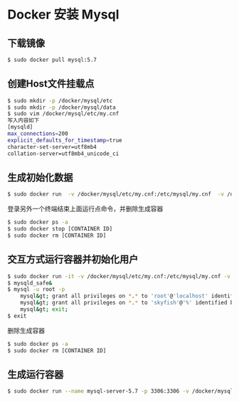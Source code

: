 # Docker 安装 Mysql

## 下载镜像
```bash
$ sudo docker pull mysql:5.7
```

## 创建Host文件挂载点
```bash
$ sudo mkdir -p /docker/mysql/etc
$ sudo mkdir -p /docker/mysql/data
$ sudo vim /docker/mysql/etc/my.cnf
写入内容如下
[mysqld]
max_connections=200
explicit_defaults_for_timestamp=true
character-set-server=utf8mb4
collation-server=utf8mb4_unicode_ci
```

## 生成初始化数据
```bash
$ sudo docker run  -v /docker/mysql/etc/my.cnf:/etc/mysql/my.cnf  -v /docker/mysql/data:/var/lib/mysql -e MYSQL_ROOT_PASSWORD=123456 mysql:5.7
```
登录另外一个终端结束上面运行点命令，并删除生成容器
```bash
$ sudo docker ps -a
$ sudo docker stop [CONTAINER ID]
$ sudo docker rm [CONTAINER ID]
```

## 交互方式运行容器并初始化用户
```bash
$ sudo docker run -it -v /docker/mysql/etc/my.cnf:/etc/mysql/my.cnf -v /docker/mysql/data/:/var/lib/mysql mysql:5.7 /bin/bash
$ mysqld_safe&
$ mysql -u root -p
	mysql&gt; grant all privileges on *.* to 'root'@'localhost' identified by '123456';
	mysql&gt; grant all privileges on *.* to 'skyfish'@'%' identified by '123456';
	mysql&gt; exit;
$ exit
```
删除生成容器
```bash
$ sudo docker ps -a
$ sudo docker rm [CONTAINER ID]
```

## 生成运行容器
```bash
$ sudo docker run --name mysql-server-5.7 -p 3306:3306 -v /docker/mysql/etc/my.cnf:/etc/mysql/my.cnf -v /docker/mysql/data:/var/lib/mysql -d --restart always mysql:5.7
```
